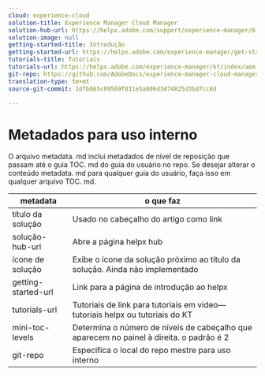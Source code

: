 ```yaml
---
cloud: experience-cloud
solution-title: Experience Manager Cloud Manager
solution-hub-url: https://helpx.adobe.com/support/experience-manager/6-4.html
solution-image: null
getting-started-title: Introdução
getting-started-url: https://helpx.adobe.com/experience-manager/get-started.html
tutorials-title: Tutoriais
tutorials-url: https://helpx.adobe.com/experience-manager/kt/index/aem-6-4-videos.html
git-repo: https://github.com/AdobeDocs/experience-manager-cloud-manager.en
translation-type: tm+mt
source-git-commit: 1dfb065c09569f811e5a006d3d74825d3bd7cc8d

---
```



# Metadados para uso interno

O arquivo metadata. md inclui metadados de nível de reposição que passam até o guia TOC. md do guia do usuário no repo. Se desejar alterar o conteúdo metadata. md para qualquer guia do usuário, faça isso em qualquer arquivo TOC. md.

| metadata | o que faz |
|--- |--- |
| título da solução | Usado no cabeçalho do artigo como link |
| solução-hub-url | Abre a página helpx hub |
| ícone de solução | Exibe o ícone da solução próximo ao título da solução. Ainda não implementado |
| getting-started-url | Link para a página de introdução ao helpx |
| tutorials-url | Tutoriais de link para tutoriais em vídeo—tutoriais helpx ou tutoriais do KT |
| mini-toc-levels | Determina o número de níveis de cabeçalho que aparecem no painel à direita. o padrão é 2 |
| git-repo | Especifica o local do repo mestre para uso interno |
